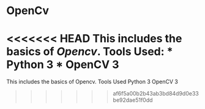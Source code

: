 # OpenCv

<<<<<<< HEAD
This includes  the basics of ***Opencv***.
Tools Used:
    * Python 3
    * OpenCV 3
=======
This includes  the basics of Opencv.
Tools Used
   Python 3
   OpenCV 3

   
>>>>>>> af6f5a00b2b43ab3bd84d9d0e33be92dae51f0dd
